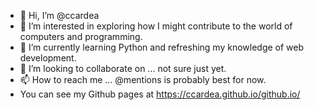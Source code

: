 - 👋 Hi, I’m @ccardea
- 👀 I’m interested in exploring how I might contribute to the world of computers and programming.
- 🌱 I’m currently learning Python and refreshing my knowledge of web development.
- 💞️ I’m looking to collaborate on ... not sure just yet.
- 📫 How to reach me ... @mentions is probably best for now.
- You can see my Github pages at https://ccardea.github.io/github.io/

<!---
ccardea/ccardea is a ✨ special ✨ repository because its `README.md` (this file) appears on your GitHub profile.
You can click the Preview link to take a look at your changes.
--->
